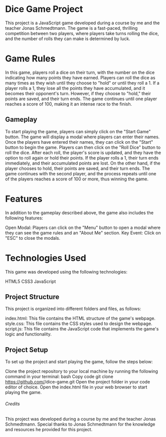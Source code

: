 # Dice Game Project
This project is a JavaScript game developed during a course by me and the teacher Jonas Schmedtmann. The game is a fast-paced, thrilling competition between two players, where players take turns rolling the dice, and the number of rolls they can make is determined by luck.

# Game Rules
In this game, players roll a dice on their turn, with the number on the dice indicating how many points they have earned. Players can roll the dice as many times as they wish until they choose to "hold" or until they roll a 1. If a player rolls a 1, they lose all the points they have accumulated, and it becomes their opponent's turn. However, if they choose to "hold," their points are saved, and their turn ends. The game continues until one player reaches a score of 100, making it an intense race to the finish.

## Gameplay
To start playing the game, players can simply click on the "Start Game" button. The game will display a modal where players can enter their names. Once the players have entered their names, they can click on the "Start" button to begin the game. Players can then click on the "Roll Dice" button to roll the dice. After each roll, the player's score is updated, and they have the option to roll again or hold their points. If the player rolls a 1, their turn ends immediately, and their accumulated points are lost. On the other hand, if the player chooses to hold, their points are saved, and their turn ends. The game continues with the second player, and the process repeats until one of the players reaches a score of 100 or more, thus winning the game.

# Features
In addition to the gameplay described above, the game also includes the following features:

Open Modal: Players can click on the "Menu" button to open a modal where they can see the game rules and an "About Me" section.
Key Event: Click on "ESC" to close the modals.

# Technologies Used
This game was developed using the following technologies:

HTML5
CSS3
JavaScript

## Project Structure
This project is organized into different folders and files, as follows:

index.html: This file contains the HTML structure of the game's webpage.
style.css: This file contains the CSS styles used to design the webpage.
script.js: This file contains the JavaScript code that implements the game's logic and functionality.

## Project Setup
To set up the project and start playing the game, follow the steps below:

Clone the project repository to your local machine by running the following command in your terminal:
bash
Copy code
git clone https://github.com/<your-github-username>/dice-game.git
Open the project folder in your code editor of choice.
Open the index.html file in your web browser to start playing the game.

###### Credits
This project was developed during a course by me and the teacher Jonas Schmedtmann. Special thanks to Jonas Schmedtmann for the knowledge and resources he provided for this project.
